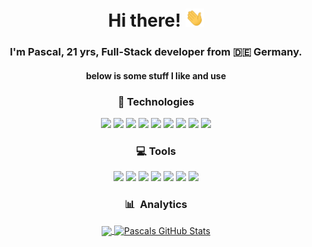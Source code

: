 <h1 align='center'>Hi there! <img src="https://raw.githubusercontent.com/PsclDev/PsclDev/master/wave.gif" width="30px"></h1>
<h3 align='center'>I'm Pascal, 21 yrs, Full-Stack developer from 🇩🇪 Germany.</h3>
<h4 align='center'>below is some stuff I like and use</h4>

<h3 align='center'> 🚀 Technologies </h3>
<p align="center">
<a href="https://www.typescriptlang.org/"> <img src="https://cdn.jsdelivr.net/gh/devicons/devicon/icons/typescript/typescript-original.svg" width="50px" /></a>
<a href="https://vuejs.org/"> <img src="https://cdn.jsdelivr.net/gh/devicons/devicon/icons/vuejs/vuejs-original.svg" width="50px" /></a>
<a href="https://nestjs.com/"> <img src="https://cdn.jsdelivr.net/gh/devicons/devicon/icons/nestjs/nestjs-plain.svg" width="50px" /></a>
<a href="https://yarnpkg.com/"> <img src="https://cdn.jsdelivr.net/gh/devicons/devicon/icons/yarn/yarn-original.svg" width="50px" /></a>
<a href="https://www.postgresql.org/"> <img src="https://cdn.jsdelivr.net/gh/devicons/devicon/icons/postgresql/postgresql-original.svg" width="50px" /></a>
<a href="#"> <img src="https://cdn.jsdelivr.net/gh/devicons/devicon/icons/csharp/csharp-line.svg" width="50px" /></a>
<a href="#"> <img src="https://cdn.jsdelivr.net/gh/devicons/devicon/icons/dotnetcore/dotnetcore-original.svg" width="50px" /></a>
  <a href="https://bulma.io/"> <img src="https://cdn.jsdelivr.net/gh/devicons/devicon/icons/bulma/bulma-plain.svg" width="50px" /></a>
<a href="https://getbootstrap.com/"> <img src="https://cdn.jsdelivr.net/gh/devicons/devicon/icons/bootstrap/bootstrap-original.svg" width="50px" /></a>
</p>

<h3 align='center'> 💻 Tools </h3>
<p align="center">
<a href="https://www.apple.com/"> <img src="https://cdn.jsdelivr.net/gh/devicons/devicon/icons/apple/apple-original.svg" width="50px" /></a>
<a href="https://www.debian.org/"> <img src="https://cdn.jsdelivr.net/gh/devicons/devicon/icons/debian/debian-original.svg" width="50px" /></a>
<a href="https://www.jetbrains.com/"> <img src="https://cdn.jsdelivr.net/gh/devicons/devicon/icons/jetbrains/jetbrains-original.svg" width="50px" /></a>
<a href="https://code.visualstudio.com/"> <img src="https://cdn.jsdelivr.net/gh/devicons/devicon/icons/vscode/vscode-original.svg" width="50px" /></a>
<a href="https://www.docker.com/"> <img src="https://cdn.jsdelivr.net/gh/devicons/devicon/icons/docker/docker-original.svg" width="50px" /></a>
<a href="https://git-scm.com/"> <img src="https://cdn.jsdelivr.net/gh/devicons/devicon/icons/git/git-original.svg" width="50px" /></a>
<a href="https://www.figma.com/"> <img src="https://cdn.jsdelivr.net/gh/devicons/devicon/icons/figma/figma-original.svg" width="50px" /></a>

<h3 align='center'> 📊 &nbsp;Analytics </h3>
<p align="center">
<a href="https://github.com/PsclDev/pscldev">
  <img align="center" src="https://github-readme-stats-self-five.vercel.app/api/top-langs/?username=PsclDev&theme=tokyonight&langs_count=3&count_private=true" />
</a>
<a href="https://github.com/PsclDev/pscldev">
  <img align="center" src="https://github-readme-stats-self-five.vercel.app/api?username=PsclDev&theme=tokyonight&count_private=true" alt="Pascals GitHub Stats" />
</a>
</p>
